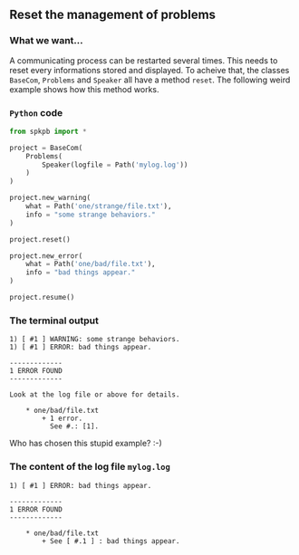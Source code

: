 Reset the management of problems
--------------------------------

### What we want...

A communicating process can be restarted several times. This needs to reset every informations stored and displayed. To acheive that, the classes `BaseCom`, `Problems` and `Speaker` all have a method `reset`. The following weird example shows how this method works.

### `Python` code

~~~python
from spkpb import *

project = BaseCom(
    Problems(
        Speaker(logfile = Path('mylog.log'))
    )
)

project.new_warning(
    what = Path('one/strange/file.txt'),
    info = "some strange behaviors."
)

project.reset()

project.new_error(
    what = Path('one/bad/file.txt'),
    info = "bad things appear."
)

project.resume()
~~~


### The terminal output

~~~
1) [ #1 ] WARNING: some strange behaviors.
1) [ #1 ] ERROR: bad things appear.

-------------
1 ERROR FOUND
-------------

Look at the log file or above for details.

    * one/bad/file.txt
        + 1 error.
          See #.: [1].
~~~

Who has chosen this stupid example? :-)


### The content of the log file `mylog.log`

~~~
1) [ #1 ] ERROR: bad things appear.

-------------
1 ERROR FOUND
-------------

    * one/bad/file.txt
        + See [ #.1 ] : bad things appear.
~~~

